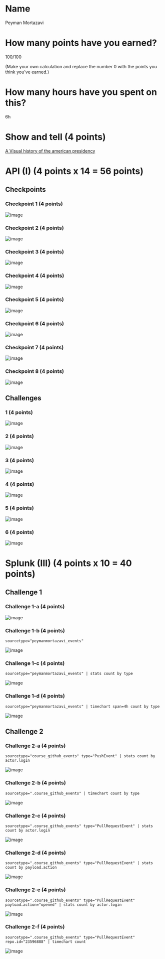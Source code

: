 # Name

Peyman Mortazavi

# How many points have you earned?

100/100

(Make your own calculation and replace the number 0 with the points you think you've earned.)

# How many hours have you spent on this?

6h

# Show and tell (4 points)

[A Visual history of the american presidency](http://datavisualization.ch/showcases/a-visual-history-of-the-american-presidency/)

# API (I) (4 points x 14 = 56 points)

## Checkpoints

### Checkpoint 1 (4 points)

![image](https://dl.dropboxusercontent.com/u/44502811/Big%20Data%20ScreenShots/c1.png)

### Checkpoint 2 (4 points)

![image](https://dl.dropboxusercontent.com/u/44502811/Big%20Data%20ScreenShots/ch2.png)

### Checkpoint 3 (4 points)

![image](https://dl.dropboxusercontent.com/u/44502811/Big%20Data%20ScreenShots/ch3.png)

### Checkpoint 4 (4 points)

![image](https://dl.dropboxusercontent.com/u/44502811/Big%20Data%20ScreenShots/ch4.png)

### Checkpoint 5 (4 points)

![image](https://dl.dropboxusercontent.com/u/44502811/Big%20Data%20ScreenShots/ch5.png)

### Checkpoint 6 (4 points)

![image](https://dl.dropboxusercontent.com/u/44502811/Big%20Data%20ScreenShots/ch6.png)

### Checkpoint 7 (4 points)

![image](https://dl.dropboxusercontent.com/u/44502811/Big%20Data%20ScreenShots/ch7.png)

### Checkpoint 8 (4 points)

![image](https://dl.dropboxusercontent.com/u/44502811/Big%20Data%20ScreenShots/ch8.png)

## Challenges

### 1 (4 points)

![image](https://dl.dropboxusercontent.com/u/44502811/big%20data%20screenshots/Week%203/challenge1.png)

### 2 (4 points)

![image](https://dl.dropboxusercontent.com/u/44502811/big%20data%20screenshots/Week%203/challenge2.png)

### 3 (4 points)

![image](https://dl.dropboxusercontent.com/u/44502811/big%20data%20screenshots/Week%203/challenge3.png)

### 4 (4 points)

![image](https://dl.dropboxusercontent.com/u/44502811/big%20data%20screenshots/Week%203/challenge4.png)

### 5 (4 points)

![image](https://dl.dropboxusercontent.com/u/44502811/big%20data%20screenshots/Week%203/challenge5.png)

### 6 (4 points)

![image](https://dl.dropboxusercontent.com/u/44502811/big%20data%20screenshots/Week%203/challenge6.png)



# Splunk (III) (4 points x 10 = 40 points)

## Challenge 1

### Challenge 1-a (4 points)
![image](https://dl.dropboxusercontent.com/u/44502811/big%20data%20screenshots/week%203/splunk.challenge1/splunk.checkpoint1.png)

### Challenge 1-b (4 points)
```
sourcetype="peymanmortazavi_events"
```
![image](https://dl.dropboxusercontent.com/u/44502811/big%20data%20screenshots/week%203/splunk.challenge1/splunk.checkpoint2.png)

### Challenge 1-c (4 points)
```
sourcetype="peymanmortazavi_events" | stats count by type
```
![image](https://dl.dropboxusercontent.com/u/44502811/big%20data%20screenshots/week%203/splunk.challenge1/splunk.checkpoint3.png)

### Challenge 1-d (4 points)
```
sourcetype="peymanmortazavi_events" | timechart span=4h count by type
```
![image](https://dl.dropboxusercontent.com/u/44502811/big%20data%20screenshots/week%203/splunk.challenge1/splunk.checkpoint4.png)

## Challenge 2

### Challenge 2-a (4 points)
```
sourcetype="course_github_events" type="PushEvent" | stats count by actor.login
```
![image](https://dl.dropboxusercontent.com/u/44502811/big%20data%20screenshots/week%203/splunk.challenge2/splunk.challenge1.png)

### Challenge 2-b (4 points)
```
sourcetype=".course_github_events" | timechart count by type
```
![image](https://dl.dropboxusercontent.com/u/44502811/big%20data%20screenshots/week%203/splunk.challenge2/splunk.challenge2.png)

### Challenge 2-c (4 points)
```
sourcetype=".course_github_events" type="PullRequestEvent" | stats count by actor.login
```
![image](https://dl.dropboxusercontent.com/u/44502811/big%20data%20screenshots/week%203/splunk.challenge2/splunk.challenge3.png)

### Challenge 2-d (4 points)
```
sourcetype=".course_github_events" type="PullRequestEvent" | stats count by payload.action
```
![image](https://dl.dropboxusercontent.com/u/44502811/big%20data%20screenshots/week%203/splunk.challenge2/splunk.challenge4.png)

### Challenge 2-e (4 points)
```
sourcetype=".course_github_events" type="PullRequestEvent" payload.action="opened" | stats count by actor.login
```
![image](https://dl.dropboxusercontent.com/u/44502811/big%20data%20screenshots/week%203/splunk.challenge2/splunk.challenge5.png)

### Challenge 2-f (4 points)
```
sourcetype=".course_github_events" type="PullRequestEvent" repo.id="23596888" | timechart count
```
![image](https://dl.dropboxusercontent.com/u/44502811/big%20data%20screenshots/week%203/splunk.challenge2/splunk.challenge6.png)
